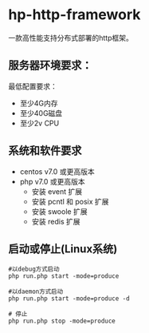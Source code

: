 # hp-http-framework
一款高性能支持分布式部署的http框架。

## 服务器环境要求：

最低配置要求：
- 至少4G内存
- 至少40G磁盘
- 至少2v CPU

## 系统和软件要求

- centos v7.0 或更高版本
- php v7.0 或更高版本
    - 安装 event 扩展
    - 安装 pcntl 和 posix 扩展
    - 安装 swoole 扩展
    - 安装 redis 扩展

## 启动或停止(Linux系统)

```
#以debug方式启动
php run.php start -mode=produce

#以daemon方式启动
php run.php start -mode=produce -d

# 停止
php run.php stop -mode=produce
```
